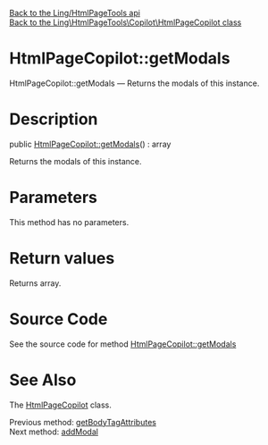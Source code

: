 [Back to the Ling/HtmlPageTools api](https://github.com/lingtalfi/HtmlPageTools/blob/master/doc/api/Ling/HtmlPageTools.md)<br>
[Back to the Ling\HtmlPageTools\Copilot\HtmlPageCopilot class](https://github.com/lingtalfi/HtmlPageTools/blob/master/doc/api/Ling/HtmlPageTools/Copilot/HtmlPageCopilot.md)


HtmlPageCopilot::getModals
================



HtmlPageCopilot::getModals — Returns the modals of this instance.




Description
================


public [HtmlPageCopilot::getModals](https://github.com/lingtalfi/HtmlPageTools/blob/master/doc/api/Ling/HtmlPageTools/Copilot/HtmlPageCopilot/getModals.md)() : array




Returns the modals of this instance.




Parameters
================

This method has no parameters.


Return values
================

Returns array.








Source Code
===========
See the source code for method [HtmlPageCopilot::getModals](https://github.com/lingtalfi/HtmlPageTools/blob/master/Copilot/HtmlPageCopilot.php#L383-L386)


See Also
================

The [HtmlPageCopilot](https://github.com/lingtalfi/HtmlPageTools/blob/master/doc/api/Ling/HtmlPageTools/Copilot/HtmlPageCopilot.md) class.

Previous method: [getBodyTagAttributes](https://github.com/lingtalfi/HtmlPageTools/blob/master/doc/api/Ling/HtmlPageTools/Copilot/HtmlPageCopilot/getBodyTagAttributes.md)<br>Next method: [addModal](https://github.com/lingtalfi/HtmlPageTools/blob/master/doc/api/Ling/HtmlPageTools/Copilot/HtmlPageCopilot/addModal.md)<br>

